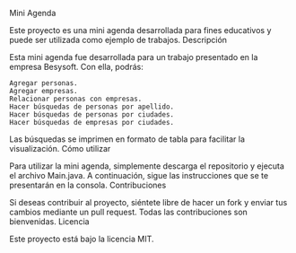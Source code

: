 Mini Agenda

Este proyecto es una mini agenda desarrollada para fines educativos y puede ser utilizada como ejemplo de trabajos.
Descripción

Esta mini agenda fue desarrollada para un trabajo presentado en la empresa Besysoft. Con ella, podrás:

    Agregar personas.
    Agregar empresas.
    Relacionar personas con empresas.
    Hacer búsquedas de personas por apellido.
    Hacer búsquedas de personas por ciudades.
    Hacer búsquedas de empresas por ciudades.

Las búsquedas se imprimen en formato de tabla para facilitar la visualización.
Cómo utilizar

Para utilizar la mini agenda, simplemente descarga el repositorio y ejecuta el archivo Main.java. A continuación, sigue las instrucciones que se te presentarán en la consola.
Contribuciones

Si deseas contribuir al proyecto, siéntete libre de hacer un fork y enviar tus cambios mediante un pull request. Todas las contribuciones son bienvenidas.
Licencia

Este proyecto está bajo la licencia MIT.
